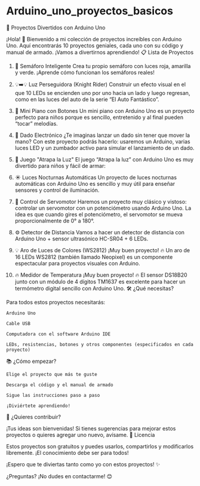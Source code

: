 # Arduino_uno_proyectos_basicos

🚀 Proyectos Divertidos con Arduino Uno

¡Hola! 👋 Bienvenido a mi colección de proyectos increíbles con Arduino Uno. Aquí encontrarás 10 proyectos geniales, cada uno con su código y manual de armado. ¡Vamos a divertirnos aprendiendo!
📋 Lista de Proyectos
1. 🚦 Semáforo Inteligente
Crea tu propio semáforo con luces roja, amarilla y verde. ¡Aprende cómo funcionan los semáforos reales!

2. 💡➡️💡 Luz Perseguidora (Knight Rider)
Construir un efecto visual en el que 10 LEDs se encienden uno por uno hacia un lado y luego regresan, como en las luces del auto de la serie “El Auto Fantástico”.

3. 🎹 Mini Piano con Botones
Un mini piano con Arduino Uno es un proyecto perfecto para niños porque es sencillo, entretenido y al final pueden “tocar” melodías.

5. 🎲 Dado Electrónico
¿Te imaginas lanzar un dado sin tener que mover la mano? Con este proyecto podrás hacerlo: usaremos un Arduino, varias luces LED y un zumbador activo para simular el lanzamiento de un dado.

5. 🔴 Juego "Atrapa la Luz"
El juego “Atrapa la luz” con Arduino Uno es muy divertido para niños y fácil de armar:

7. ☀️ Luces Nocturnas Automáticas
Un proyecto de luces nocturnas automáticas con Arduino Uno es sencillo y muy útil para enseñar sensores y control de iluminación.

7. 🤖 Control de Servomotor
Haremos un proyecto muy clásico y vistoso: controlar un servomotor con un potenciómetro usando Arduino Uno.
La idea es que cuando gires el potenciómetro, el servomotor se mueva proporcionalmente de 0° a 180°.

9. ⚙️ Detector de Distancia
Vamos a hacer un detector de distancia con Arduino Uno + sensor ultrasónico HC-SR04 + 6 LEDs.

9. 💡 Aro de Luces de Colores (WS2812)
¡Muy buen proyecto! 🔥 Un aro de 16 LEDs WS2812 (también llamado Neopixel) es un componente espectacular para proyectos visuales con Arduino.

11. 🔥 Medidor de Temperatura
¡Muy buen proyecto! 🔥 El sensor DS18B20 junto con un módulo de 4 dígitos TM1637 es excelente para hacer un termómetro digital sencillo con Arduino Uno.
🛠️ ¿Qué necesitas?

Para todos estos proyectos necesitarás:

    Arduino Uno

    Cable USB

    Computadora con el software Arduino IDE

    LEDs, resistencias, botones y otros componentes (especificados en cada proyecto)

📚 ¿Cómo empezar?

    Elige el proyecto que más te guste

    Descarga el código y el manual de armado

    Sigue las instrucciones paso a paso

    ¡Diviértete aprendiendo!

🤝 ¿Quieres contribuir?

¡Tus ideas son bienvenidas! Si tienes sugerencias para mejorar estos proyectos o quieres agregar uno nuevo, avísame.
📝 Licencia

Estos proyectos son gratuitos y puedes usarlos, compartirlos y modificarlos libremente. ¡El conocimiento debe ser para todos!

¡Espero que te diviertas tanto como yo con estos proyectos! ✨

¿Preguntas? ¡No dudes en contactarme! 😊
